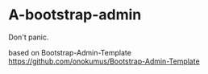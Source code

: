 A-bootstrap-admin
=================

Don't panic.

based on Bootstrap-Admin-Template https://github.com/onokumus/Bootstrap-Admin-Template